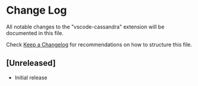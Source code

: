# Change Log
All notable changes to the "vscode-cassandra" extension will be documented in this file.

Check [Keep a Changelog](http://keepachangelog.com/) for recommendations on how to structure this file.

## [Unreleased]
- Initial release
